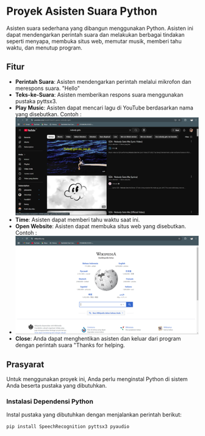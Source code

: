 # Proyek Asisten Suara Python

Asisten suara sederhana yang dibangun menggunakan Python. Asisten ini dapat mendengarkan perintah suara dan melakukan berbagai tindakan seperti menyapa, membuka situs web, memutar musik, memberi tahu waktu, dan menutup program.

## Fitur

- **Perintah Suara**: Asisten mendengarkan perintah melalui mikrofon dan merespons suara. "Hello"
- **Teks-ke-Suara**: Asisten memberikan respons suara menggunakan pustaka pyttsx3.
- **Play Music**: Asisten dapat mencari lagu di YouTube berdasarkan nama yang disebutkan.
        Contoh :
  ![Assistant Voice](Screenshot/play_music.png)
- **Time**: Asisten dapat memberi tahu waktu saat ini.
- **Open Website**: Asisten dapat membuka situs web yang disebutkan.
        Contoh :
- ![Assistant Voice](Screenshot/open_website.png)
- **Close**: Anda dapat menghentikan asisten dan keluar dari program dengan perintah suara "Thanks for helping.

## Prasyarat

Untuk menggunakan proyek ini, Anda perlu menginstal Python di sistem Anda beserta pustaka yang dibutuhkan.

### Instalasi Dependensi Python

Instal pustaka yang dibutuhkan dengan menjalankan perintah berikut:

```bash
pip install SpeechRecognition pyttsx3 pyaudio
